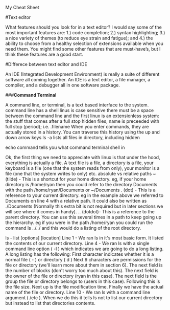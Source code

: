 My Cheat Sheet

#Text editor

What features should you look for in a text editor? I would say some
of the most important features are: 1.) code completion; 2.) syntax
highlighting; 3.) a nice variety of themes (to reduce eye strain and
fatigue); and 4.) the ability to choose from a healthy selection of
extensions available when you need them. You might find some other
features that are must-have’s, but I think these features are a good
start.

#Differece between text editor and IDE

An IDE (Integrated Development Environment) is really a suite of
different software all coming together. An IDE is a text editor, a file
manager, a compiler, and a debugger all in one software package.


###**Command Terminal**

A command line, or terminal, is a text based interface to the system.
command line has a shell
linus is case sensitive
there must be a space between the command line and the first 
linux is an extensionless system: the stuff that comes after a full stop
hidden files, name is preceeded with full stop (period); i.e. .filename
When you enter commands, they are actually stored in a history. You can traverse this history using the up and down arrow keys
ls -a lists all files in directory, including hidden

echo command tells you what command terminal shell in

Ok, the first thing we need to appreciate with linux is that under the hood, everything is actually a file. A text file is a file, a directory is a file, your keyboard is a file (one that the system reads from only), your monitor is a file (one that the system writes to only) etc.
absolute vs relative paths
~ (tilde) - This is a shortcut for your home directory. eg, if your home directory is /home/ryan then you could refer to the directory Documents with the path /home/ryan/Documents or ~/Documents
. (dot) - This is a reference to your current directory. eg in the example above we referred to Documents on line 4 with a relative path. It could also be written as ./Documents (Normally this extra bit is not required but in later sections we will see where it comes in handy).
.. (dotdot)- This is a reference to the parent directory. You can use this several times in a path to keep going up the hierarchy. eg if you were in the path /home/ryan you could run the command ls ../../ and this would do a listing of the root directory.

ls - list [options] [location]
Line 1 - We ran ls in it's most basic form. It listed the contents of our current directory.
Line 4 - We ran ls with a single command line option ( -l ) which indicates we are going to do a long listing. A long listing has the following:
First character indicates whether it is a normal file ( - ) or directory ( d )
Next 9 characters are permissions for the file or directory (we'll learn more about them in section 6).
The next field is the number of blocks (don't worry too much about this).
The next field is the owner of the file or directory (ryan in this case).
The next field is the group the file or directory belongs to (users in this case).
Following this is the file size.
Next up is the file modification time.
Finally we have the actual name of the file or directory.
Line 10 - We ran ls with a command line argument ( /etc ). When we do this it tells ls not to list our current directory but instead to list that directories contents.
